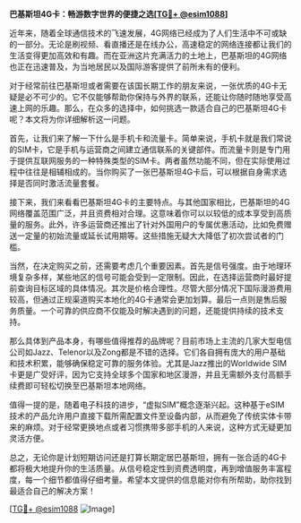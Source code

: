 **巴基斯坦4G卡：畅游数字世界的便捷之选[[TG💪+ @esim1088](https://t.me/s/esim1088)]**

近年来，随着全球通信技术的飞速发展，4G网络已经成为了人们生活中不可或缺的一部分。无论是刷视频、看直播还是在线办公，高速稳定的网络连接都让我们的生活变得更加高效和有趣。而在亚洲这片充满活力的土地上，巴基斯坦的4G网络也正在迅速普及，为当地居民以及国际游客提供了前所未有的便利。

对于经常前往巴基斯坦或者需要在该国长期工作的朋友来说，一张优质的4G卡无疑是必不可少的。它不仅能够帮助你保持与外界的联系，还能让你随时随地享受高速上网的乐趣。那么，在众多的选择中，如何挑选一款适合自己的巴基斯坦4G卡呢？本文将为你详细解析这一问题。

首先，让我们来了解一下什么是手机卡和流量卡。简单来说，手机卡就是我们常说的SIM卡，它是手机与运营商之间建立通信联系的关键部件。而流量卡则是专门用于提供互联网服务的一种特殊类型的SIM卡。两者虽然功能不同，但在实际使用过程中往往是相辅相成的。当你购买了一张巴基斯坦4G卡后，可以根据自身需求选择是否同时激活流量套餐。

接下来，我们来看看巴基斯坦4G卡的主要特点。与其他国家相比，巴基斯坦的4G网络覆盖范围广泛，并且资费相对合理。这意味着你可以以较低的成本享受到高质量的服务。此外，许多运营商还推出了针对外国用户的专属优惠活动，比如免费赠送一定量的初始流量或延长试用期等。这些措施无疑大大降低了初次尝试者的门槛。

当然，在决定购买之前，还需要考虑几个重要因素。首先是信号强度。由于地理环境复杂多样，某些地区的信号可能会受到一定限制。因此，在选择运营商时最好提前查询目标区域的具体情况。其次是价格合理性。尽管大部分情况下国际漫游费用较高，但通过正规渠道购买本地化的4G卡通常会更加划算。最后一点则是售后服务质量。一个可靠的供应商不仅能及时解决遇到的问题，还能提供持续的技术支持。

那么具体到产品本身，有哪些值得推荐的品牌呢？目前市场上主流的几家大型电信公司如Jazz、Telenor以及Zong都是不错的选择。它们各自拥有庞大的用户基础和技术积累，能够确保稳定可靠的服务体验。尤其是Jazz推出的Worldwide SIM卡更是广受好评，因为它支持全球多个国家和地区漫游，并且无需额外支付高额手续费即可轻松切换至巴基斯坦本地网络。

值得一提的是，随着电子科技的进步，“虚拟SIM”概念逐渐兴起。这种基于eSIM技术的产品允许用户直接下载所需配置文件至设备内部，从而避免了传统实体卡带来的麻烦。对于经常更换地点或者习惯携带多部手机的人来说，这种方式无疑更加灵活方便。

总之，无论你是计划短期访问还是打算长期定居巴基斯坦，拥有一张合适的4G卡都将极大地提升你的生活质量。从信号稳定性到资费透明度，再到增值服务丰富程度，每一个细节都值得仔细考量。希望本文提供的信息能对你有所帮助，助你找到最适合自己的解决方案！

[[TG💪+ @esim1088](https://t.me/s/esim1088) ![Image](https://i.postimg.cc/4NQfJmqS/Snipaste-2025-05-13-00-14-12.png)]